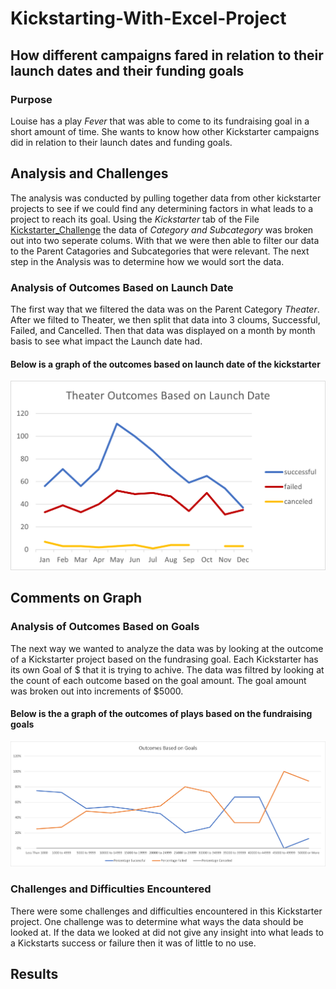 # Kickstarting-With-Excel-Project
## How different campaigns fared in relation to their launch dates and their funding goals
### Purpose
Louise has a play *Fever* that was able to come to its fundraising goal in a short amount of time. She wants to know how other Kickstarter campaigns did in relation to their launch dates and funding goals. 
## Analysis and Challenges
The analysis was conducted by pulling together data from other kickstarter projects to see if we could find any determining factors in what leads to a project to reach its goal. Using the *Kickstarter* tab of the File [Kickstarter_Challenge](https://github.com/Andrew-E-Walters/Kickstarting-With-Excel-Project/blob/main/Kickstarter_Challenge.xlsx) the data of *Category and Subcategory* was broken out into two seperate colums. With that we were then able to filter our data to the Parent Catagories and Subcategories that were relevant. The next step in the Analysis was to determine how we would sort the data. 
### Analysis of Outcomes Based on Launch Date
The first way that we filtered the data was on the Parent Category *Theater*. After we filted to Theater, we then split that data into 3 cloums, Successful, Failed, and Cancelled. Then that data was displayed on a month by month basis to see what impact the Launch date had. 
#### Below is a graph of the outcomes based on launch date of the kickstarter
![Graph of Outcomes](https://github.com/Andrew-E-Walters/Kickstarting-With-Excel-Project/blob/main/Theater_Outcomes_vs_Launch.png)
## Comments on Graph
### Analysis of Outcomes Based on Goals
The next way we wanted to analyze the data was by looking at the outcome of a Kickstarter project based on the fundrasing goal. Each Kickstarter has its own Goal of $ that it is trying to achive. The data was filtred by looking at the count of each outcome based on the goal amount. The goal amount was broken out into increments of $5000.
#### Below is the a graph of the outcomes of plays based on the fundraising goals
![Graph of Outcomes Based on Goals](https://github.com/Andrew-E-Walters/Kickstarting-With-Excel-Project/blob/main/Outcomes_vs_Goals.png)
### Challenges and Difficulties Encountered 
There were some challenges and difficulties encountered in this Kickstarter project. One challenge was to determine what ways the data should be looked at. If the data we looked at did not give any insight into what leads to a Kickstarts success or failure then it was of little to no use. 
## Results
